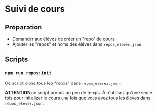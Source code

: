 # Suivi de cours

## Préparation

* Demander aux éléves de créer un "repo" de cours
* Ajouter les "repos" et noms des éléves dans `repos_eleves.json`

## Scripts

### `npm run repos:init`

Ce script clone tous les "repos" dans `repos_eleves.json`.

**ATTENTION** ce script prends un peu de temps. À n'utilisez qu'une seule fois pour initializer le cours une fois que vous avez tous les éléves dans `repos_eleves.json`.

